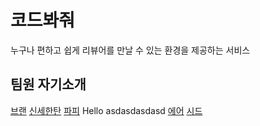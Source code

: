 # 코드봐줘

누구나 편하고 쉽게 리뷰어를 만날 수 있는 환경을 제공하는 서비스

## 팀원 자기소개
[브랜](./bran.md)
[신세한탄](./shinsehantan.md)
[파피](fafi.md)
Hello
asdasdasdasd
[에어](./air.md)
[시드](./seed.md)
